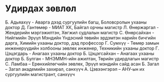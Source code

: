 # Удирдах зөвлөл

Б. Адьяахүү - Аварга дээд сургуулийн багш, Боловсролын ухааны доктор
Д. Гантөмөр - MИАТ ХК, Байгал орчны магистр
Л. Өнөржаргал - Жендерийн мэргэжилтэн, Хөгжил судлалын магистр
С. Өнөрсайхан - Нийгмийн Эрүүл Мэндийн Үндэсний төвийн эрдэмтэн нарийн бичгийн  дарга, Химийн ухааны доктор, дэд профессор
Г. Сумхүү - Төмөр замын инженерүүдийн холбооны зөвлөх инженер, Техникийн ухааны доктор
Г. Цэцэгдарь - Анагаах ухааны доктор
Б. Цэцэгсайхан – Анагаах ухааны доктор
Б. Булган - MНЭММН-ийн ажилтан, Төрийн удирдлагын магистр
С. Ламбаа – Ерөнхийлөгчийн зөвлөх, Эрүүл мэндийн сайд асан
Б. Загал – Загал академийн захирал, санхүүч
А. Цэвээнгэрэл – АНУ-ын их сургуулийн магистрант, санхүүч
